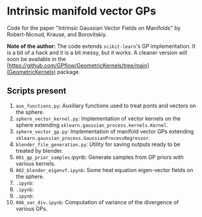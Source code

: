 # Intrinsic manifold vector GPs
Code for the paper "Intrinsic Gaussian Vector Fields on Manifolds" by Robert-Nicoud, Krause, and Borovitskiy.

**Note of the author:** The code extends `scikit-learn`'s GP implementation. It is a bit of a hack and it is a bit messy, but it works. A cleaner version will soon be available in the [https://github.com/GPflow/GeometricKernels/tree/main](GeometricKernels) package.

## Scripts present
1. `aux_functions.py`: Auxiliary functions used to treat ponts and vectors on the sphere.
2. `sphere_vector_kernel.py`: Implementation of vector kernels on the sphere extending `sklearn.gaussian_process.kernels.Kernel`.
3. `sphere_vector_gp.py`: Implementation of manifold vector GPs extending `sklearn.gaussian_process.GaussianProcessRegressor`.
4. `blender_file_generation.py`: Utility for saving outputs ready to be treated by blender.
5. `001_gp_prior_samples`.ipynb: Generate samples from GP priors with various kernels.
6. `002_blender_eigenvf.ipynb`: Some heat equation eigen-vector fields on the sphere.
7. `.ipynb`:
8. `.ipynb`:
9. `.ipynb`:
10. `006_var_div.ipynb`: Computation of variance of the divergence of various GPs.
